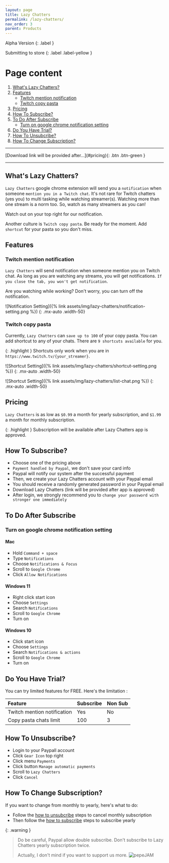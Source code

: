 ```yaml
---
layout: page
title: Lazy Chatters
permalink: /lazy-chatters/
nav_order: 3
parent: Products
---
```


Alpha Version
{: .label }

Submitting to store
{: .label .label-yellow }

# Page content

1. [What's Lazy Chatters?](#whats-lazy-chatters)
2. [Features](#features)
    - [Twitch mention notification](#twitch-mention-notification)
    - [Twitch copy pasta](#twitch-copy-pasta)
3. [Pricing](#pricing)
4. [How To Subscribe?](#how-to-subscribe)
5. [To Do After Subscribe](#to-do-after-subscribe)
    - [Turn on google chrome notification setting](#turn-on-google-chrome-notification-setting)
6. [Do You Have Trial?](#do-you-have-trial)
7. [How To Unsubcribe?](#how-to-unsubscribe)
8. [How To Change Subscription?](#how-to-change-subscription)

***

<span class="fs-5">
[Download link will be provided after...](#pricing){: .btn .btn-green }
</span>

***
## What's Lazy Chatters?

`Lazy Chatters` google chrome extension will send you a `notification` when someone `mention you in a Twitch chat`. It's not rare for Twitch chatters (yes you) to multi tasking while watching streamer(s). Watching more than one stream is a norm too. So, watch as many streamers as you can!

Watch out on your top right for our notification.

Another culture is `Twitch copy pasta`. Be ready for the moment. Add `shortcut` for your pasta so you don't miss.

## Features

### Twitch mention notification

`Lazy Chatters` will send notification when someone mention you on Twitch chat. As long as you are watching any streams, you will get notifications. `If you close the tab, you won't get notification`.

Are you watching while working? Don't worry, you can turn off the notification.

![Notification Setting]({% link assets/img/lazy-chatters/notification-setting.png %})
{: .mx-auto .width-50}

### Twitch copy pasta

Currently, `Lazy Chatters` can `save up to 100` of your copy pasta. You can add shortcut to any of your chats. There are `9 shortcuts available` for you.

{: .highlight }
Shortcuts only work when you are in `https://www.twitch.tv/{your_streamer}`.

![Shortcut Setting]({% link assets/img/lazy-chatters/shortcut-setting.png %})
{: .mx-auto .width-50}

![Shortcut Setting]({% link assets/img/lazy-chatters/list-chat.png %})
{: .mx-auto .width-50}

## Pricing

`Lazy Chatters` is as low as `$0.99` a month for yearly subscription, and `$1.99` a month for monthly subscription.

{: .highlight }
Subscription will be available after Lazy Chatters app is approved.

## How To Subscribe?

- Choose one of the pricing above
- `Payment handled by Paypal`, we don't save your card info
- Paypal will notify our system after the successful payment
- Then, we create your Lazy Chatters account with your Paypal email
- You should receive a randomly generated password in your Paypal email
- Download Lazy Chatters (link will be provided after app is approved)
- After login, we strongly recommend you to `change your password with stronger one immediately`

## To Do After Subscribe

### Turn on google chrome notification setting

#### Mac
- Hold `Command + space`
- Type `Notifications`
- Choose `Notifications & Focus`
- Scroll to `Google Chrome`
- Click `Allow Notifications`

#### Windows 11
- Right click start icon
- Choose `Settings`
- Search `Notifications`
- Scroll to `Google Chrome`
- Turn on

#### Windows 10
- Click start icon
- Choose `Settings`
- Search `Notifications & actions`
- Scroll to `Google Chrome`
- Turn on

## Do You Have Trial?

You can try limited features for FREE. Here's the limitation :

| Feature                     | Subscribe    | Non Sub |
|:----------------------------|:-------------|:--------|
| Twitch mention notification | Yes          | No      |
| Copy pasta chats limit      | 100          | 3       |

## How To Unsubscribe?

- Login to your Paypall account
- Click `Gear Icon` top right
- Click menu `Payments`
- Click button `Manage automatic payments`
- Scroll to `Lazy Chatters`
- Click `Cancel`

## How To Change Subscription?

If you want to change from monthly to yearly, here's what to do:

- Follow the [how to unsubcribe](#how-to-unsubscribe) steps to cancel monthly subscription
- Then follow the [how to subscribe](#how-to-subscribe) steps to subscribe yearly

{: .warning }
> Do be careful, Paypal allow double subscribe. Don't subscribe to Lazy Chatters yearly subscription twice.
>
> Actually, I don't mind if you want to support us more. ![pepeJAM](https://cdn.7tv.app/emote/60b14a737a157a7f3360fb32/1x.avif)
